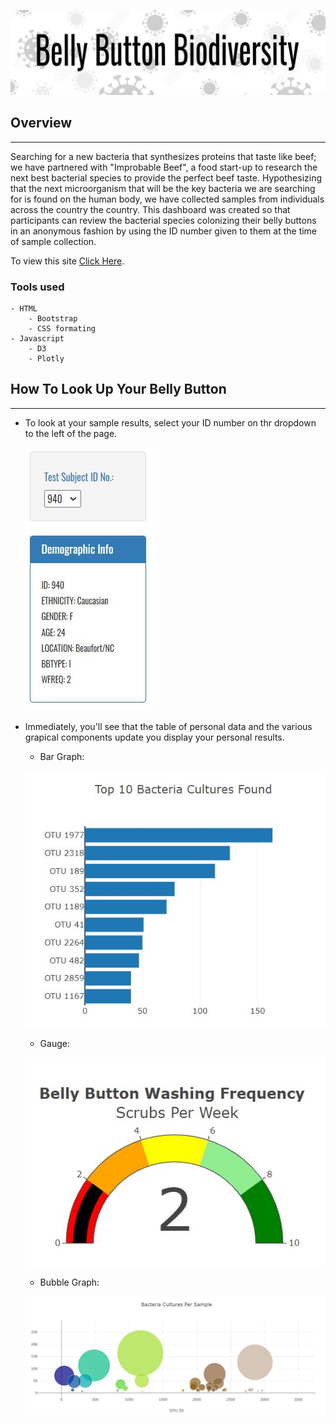 ![header](./images/BBD_header.png)

## Overview 
---

Searching for a new bacteria that synthesizes proteins that taste like beef; we have partnered with "Improbable Beef", a food start-up to research the next best bacterial species to provide the perfect beef taste. Hypothesizing that the next microorganism that will be the key bacteria we are searching for is found on the human body, we have collected samples from individuals across the country the country. This dashboard was created so that participants can review the bacterial species colonizing their belly buttons in an anonymous fashion by using the ID number given to them at the time of sample collection.


To view this site [Click Here](https://austenmarden.github.io/Belly_Button_Biodiversity/).

### Tools used
    - HTML
        - Bootstrap
        - CSS formating
    - Javascript
        - D3
        - Plotly

## How To Look Up Your Belly Button
---

-   To look at your sample results, select your ID number on thr dropdown to the left of the page. 

    ![select](./images/selection.png)

-   Immediately, you'll see that the table of personal data and the various grapical components update you display your personal results.

    -   Bar Graph:

    ![bar](./images/bar.png)

    -   Gauge:

    ![gauge](./images/gauge.png)

    -   Bubble Graph:

    ![bubble](./images/bubble.png)




